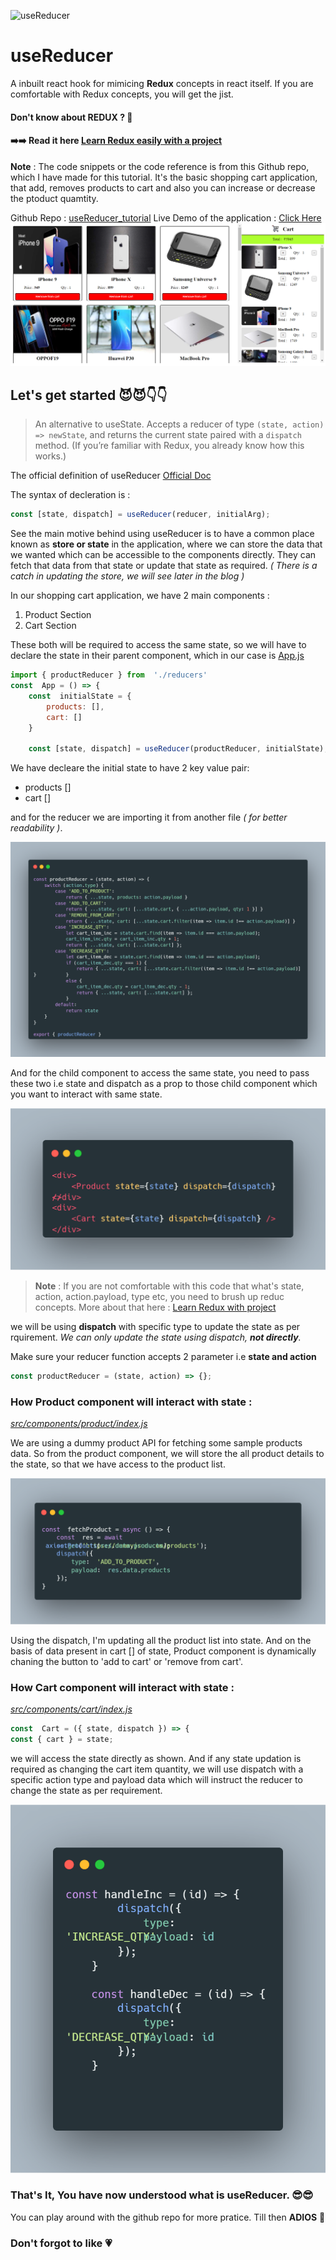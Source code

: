 ![useReducer](https://daveceddia.com/images/useReducer-hook-twitter.png)

# useReducer

A inbuilt react hook for mimicing **Redux** concepts in react itself. If you are comfortable with Redux concepts, you will get the jist.

#### Don't know about REDUX ? 🙈

#### ➡️➡️ Read it here [Learn Redux easily with a project](https://dev.to/singhanuj620/react-redux-learn-the-redux-easily-with-project-aji)

**Note** : The code snippets or the code reference is from this Github repo, which I have made for this tutorial. It's the basic shopping cart application, that add, removes products to cart and also you can increase or decrease the ptoduct quamtity.

Github Repo : [useReducer_tutorial](https://github.com/singhanuj620/useReducer_tutorial)
Live Demo of the application : [Click Here](https://singhanuj620.github.io/useReducer_tutorial/)
![app demo](./screenshots/0.png)

## Let's get started 😈😈👇👇

> An alternative to useState. Accepts a reducer of type `(state, action) => newState`, and returns the current state paired with a `dispatch` method. (If you’re familiar with Redux, you already know how this works.)

The official definition of useReducer [Official Doc](https://reactjs.org/docs/hooks-reference.html#usereducer)

The syntax of decleration is :

```javascript
const [state, dispatch] = useReducer(reducer, initialArg);
```

See the main motive behind using useReducer is to have a common place known as **store or state** in the application, where we can store the data that we wanted which can be accessible to the components directly. They can fetch that data from that state or update that state as required. _( There is a catch in updating the store, we will see later in the blog )_

In our shopping cart application, we have 2 main components :

1.  Product Section
2.  Cart Section

These both will be required to access the same state, so we will have to declare the state in their parent component, which in our case is [App.js](https://github.com/singhanuj620/useReducer_tutorial/blob/master/src/App.js)

```javascript
import { productReducer } from  './reducers'
const  App = () => {
	const  initialState = {
		products: [],
		cart: []
	}

	const [state, dispatch] = useReducer(productReducer, initialState);
```

We have decleare the initial state to have 2 key value pair:

- products []
- cart []

and for the reducer we are importing it from another file _( for better readability )_.

![1](./screenshots/1.png)

And for the child component to access the same state, you need to pass these two i.e state and dispatch as a prop to those child component which you want to interact with same state.

![2](./screenshots/2.png)

> **Note** : If you are not comfortable with this code that what's state, action, action.payload, type etc, you need to brush up reduc
> concepts. More about that here : [Learn Redux with
> project](https://dev.to/singhanuj620/react-redux-learn-the-redux-easily-with-project-aji)

we will be using **dispatch** with specific type to update the state as per rquirement. _We can only update the state using dispatch, **not directly**._

Make sure your reducer function accepts 2 parameter i.e **state and action**

```javascript
const productReducer = (state, action) => {};
```

### How Product component will interact with state :

[_src/components/product/index.js_](https://github.com/singhanuj620/useReducer_tutorial/blob/master/src/components/product/index.js)

We are using a dummy product API for fetching some sample products data. So from the product component, we will store the all product details to the state, so that we have access to the product list.

![3](./screenshots/3.png)

Using the dispatch, I'm updating all the product list into state. And on the basis of data present in cart [] of state, Product component is dynamically chaning the button to 'add to cart' or 'remove from cart'.

### How Cart component will interact with state :

[_src/components/cart/index.js_](https://github.com/singhanuj620/useReducer_tutorial/blob/master/src/components/cart/index.js)

```javascript
const  Cart = ({ state, dispatch }) => {
const { cart } = state;
```

we will access the state directly as shown. And if any state updation is required as changing the cart item quantity, we will use dispatch with a specific action type and payload data which will instruct the reducer to change the state as per requirement.

![4](./screenshots/4.png)

### That's It, You have now understood what is useReducer. 😎😎

You can play around with the github repo for more pratice.
Till then **ADIOS** 🙌

### Don't forgot to like 💗
